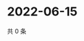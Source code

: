 # 2022-06-15

共 0 条

<!-- BEGIN WEIBO -->
<!-- 最后更新时间 Wed Jun 15 2022 23:13:25 GMT+0800 (China Standard Time) -->

<!-- END WEIBO -->
